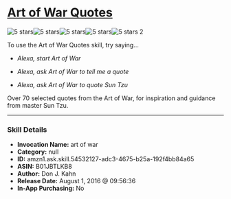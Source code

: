 # [Art of War Quotes](http://alexa.amazon.com/#skills/amzn1.ask.skill.54532127-adc3-4675-b25a-192f4bb84a65)
![5 stars](../../images/ic_star_black_18dp_1x.png)![5 stars](../../images/ic_star_black_18dp_1x.png)![5 stars](../../images/ic_star_black_18dp_1x.png)![5 stars](../../images/ic_star_black_18dp_1x.png)![5 stars](../../images/ic_star_black_18dp_1x.png) 2

To use the Art of War Quotes skill, try saying...

* *Alexa, start Art of War*

* *Alexa, ask Art of War to tell me a quote*

* *Alexa, ask Art of War to quote Sun Tzu*

Over 70 selected quotes from the Art of War, for inspiration and guidance from master Sun Tzu.

***

### Skill Details

* **Invocation Name:** art of war
* **Category:** null
* **ID:** amzn1.ask.skill.54532127-adc3-4675-b25a-192f4bb84a65
* **ASIN:** B01JBTLKB8
* **Author:** Don J. Kahn
* **Release Date:** August 1, 2016 @ 09:56:36
* **In-App Purchasing:** No
